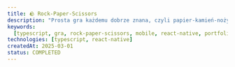 ```yaml
---
title: 🪨 Rock-Paper-Scissors
description: "Prosta gra każdemu dobrze znana, czyli papier-kamień-nożyce. Gra wykonana za pomocą React Native"
keywords:
  [typescript, gra, rock-paper-scissors, mobile, react-native, portfolio]
technologies: [typescript, react-native]
createdAt: 2025-03-01
status: COMPLETED
---
```

